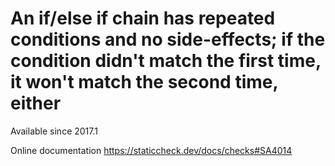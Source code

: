 # An if/else if chain has repeated conditions and no side-effects; if the condition didn't match the first time, it won't match the second time, either

Available since
    2017.1

Online documentation
    https://staticcheck.dev/docs/checks#SA4014
